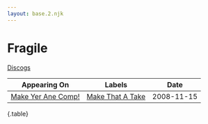 ```yaml
---
layout: base.2.njk
---
```


# Fragile

[Discogs](https://www.discogs.com/artist/5254394-Fragile-50)

| Appearing On | Labels | Date |
|---|---|---|
[Make Yer Ane Comp!](../../releases/various-make-yer-ane-comp) | [Make That A Take](../../labels/make-that-a-take) | 2008-11-15 |

{.table}